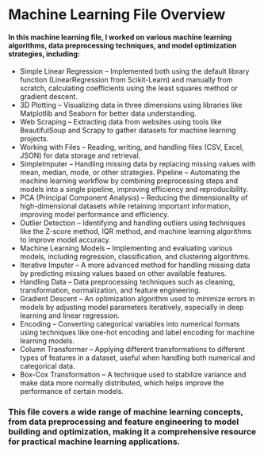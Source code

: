 # Machine Learning File Overview
#### In this machine learning file, I worked on various machine learning algorithms, data preprocessing techniques, and model optimization strategies, including:

- Simple Linear Regression – Implemented both using the default library function (LinearRegression from Scikit-Learn) and manually from scratch, calculating coefficients using the least squares method or gradient descent.
- 3D Plotting – Visualizing data in three dimensions using libraries like Matplotlib and Seaborn for better data understanding.
- Web Scraping – Extracting data from websites using tools like BeautifulSoup and Scrapy to gather datasets for machine learning projects.
- Working with Files – Reading, writing, and handling files (CSV, Excel, JSON) for data storage and retrieval.
- SimpleImputer – Handling missing data by replacing missing values with mean, median, mode, or other strategies.
Pipeline – Automating the machine learning workflow by combining preprocessing steps and models into a single pipeline, improving efficiency and reproducibility.
- PCA (Principal Component Analysis) – Reducing the dimensionality of high-dimensional datasets while retaining important information, improving model performance and efficiency.
- Outlier Detection – Identifying and handling outliers using techniques like the Z-score method, IQR method, and machine learning algorithms to improve model accuracy.
- Machine Learning Models – Implementing and evaluating various models, including regression, classification, and clustering algorithms.
- Iterative Imputer – A more advanced method for handling missing data by predicting missing values based on other available features.
- Handling Data – Data preprocessing techniques such as cleaning, transformation, normalization, and feature engineering.
- Gradient Descent – An optimization algorithm used to minimize errors in models by adjusting model parameters iteratively, especially in deep learning and linear regression.
- Encoding – Converting categorical variables into numerical formats using techniques like one-hot encoding and label encoding for machine learning models.
- Column Transformer – Applying different transformations to different types of features in a dataset, useful when handling both numerical and categorical data.
- Box-Cox Transformation – A technique used to stabilize variance and make data more normally distributed, which helps improve the performance of certain models.

### This file covers a wide range of machine learning concepts, from data preprocessing and feature engineering to model building and optimization, making it a comprehensive resource for practical machine learning applications.

